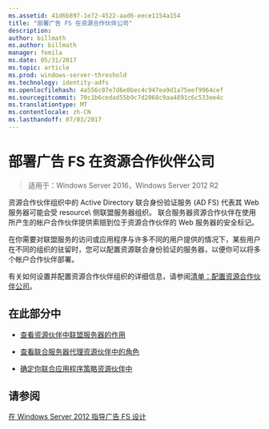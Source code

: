 ```yaml
---
ms.assetid: 41d6b897-1e72-4522-aad6-eece1154a154
title: "部署广告 FS 在资源合作伙伴公司"
description: 
author: billmath
ms.author: billmath
manager: femila
ms.date: 05/31/2017
ms.topic: article
ms.prod: windows-server-threshold
ms.technology: identity-adfs
ms.openlocfilehash: 4a556c07e7d6e0bec4c947ea9d1a75eef9964cef
ms.sourcegitcommit: 70c1b6cedad55b9c7d2068c9aa4891c6c533ee4c
ms.translationtype: MT
ms.contentlocale: zh-CN
ms.lasthandoff: 07/03/2017
---
```

# <a name="deploying-ad-fs-in-the-resource-partner-organization"></a>部署广告 FS 在资源合作伙伴公司

>适用于：Windows Server 2016，Windows Server 2012 R2

资源合作伙伴组织中的 Active Directory 联合身份验证服务 \(AD FS\) 代表其 Web 服务器可能会受 resource\ 侧联盟服务器组织。 联合服务器资源合作伙伴在使用所产生的帐户合作伙伴提供索赔到位于资源合作伙伴的 Web 服务器的安全标记。  
  
在你需要对联盟服务的访问或应用程序与许多不同的用户提供的情况下，某些用户在不同的组织的驻留时，您可以配置资源联合身份验证的服务器，以便你可以将多个帐户合作伙伴部署。  
  
有关如何设置并配置资源合作伙伴组织的详细信息，请参阅[清单：配置资源合作伙伴公司](../../ad-fs/deployment/Checklist--Configuring-the-Resource-Partner-Organization.md)。  
  
## <a name="in-this-section"></a>在此部分中  
  
-   [查看资源伙伴中联盟服务器的作用](Review-the-Role-of-the-Federation-Server-in-the-Resource-Partner.md)  
  
-   [查看联合服务器代理资源伙伴中的角色](Review-the-Role-of-the-Federation-Server-Proxy-in-the-Resource-Partner.md)  
  
-   [确定你联合应用程序策略资源伙伴中](Determine-Your-Federated-Application-Strategy-in-the-Resource-Partner.md)  
  

## <a name="see-also"></a>请参阅
[在 Windows Server 2012 指导广告 FS 设计](AD-FS-Design-Guide-in-Windows-Server-2012.md)

